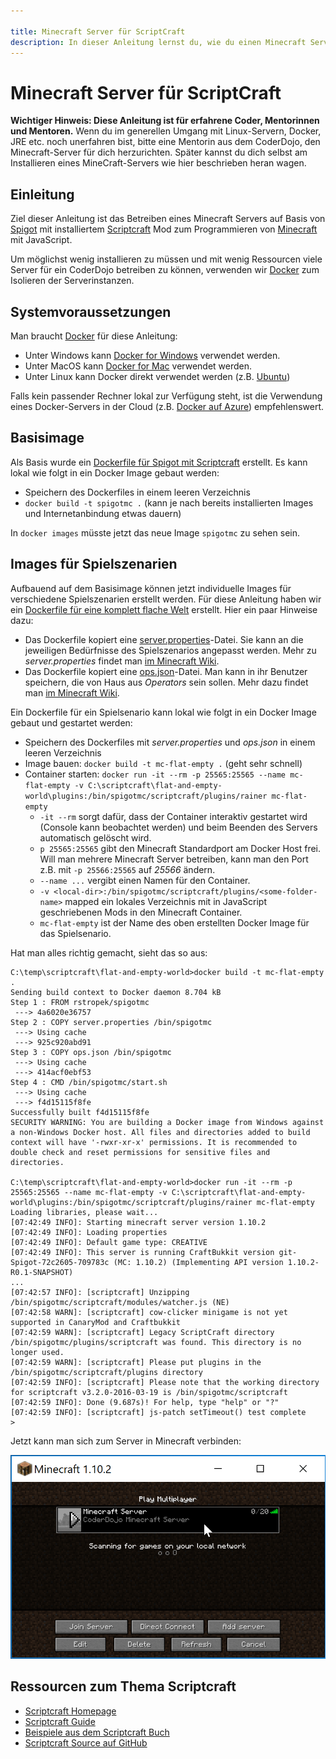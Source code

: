 ```yaml
---

title: Minecraft Server für ScriptCraft
description: In dieser Anleitung lernst du, wie du einen Minecraft Server für ScriptCraft aufsetzt. 
---
```


# Minecraft Server für ScriptCraft

**Wichtiger Hinweis: Diese Anleitung ist für erfahrene Coder, Mentorinnen und Mentoren.** Wenn du im generellen Umgang mit Linux-Servern, Docker, JRE etc. noch unerfahren bist, bitte eine Mentorin aus dem CoderDojo, den Minecraft-Server für dich herzurichten. Später kannst du dich selbst am Installieren eines MineCraft-Servers wie hier beschrieben heran wagen.


## Einleitung

Ziel dieser Anleitung ist das Betreiben eines Minecraft Servers auf Basis von [Spigot](https://www.spigotmc.org/wiki/about-spigot/) mit installiertem [Scriptcraft](http://scriptcraftjs.org/) Mod zum Programmieren von [Minecraft](https://minecraft.net/de/) mit JavaScript.

Um möglichst wenig installieren zu müssen und mit wenig Ressourcen viele Server für ein CoderDojo betreiben zu können, verwenden wir [Docker](https://www.docker.com/) zum Isolieren der Serverinstanzen.


## Systemvoraussetzungen

Man braucht [Docker](https://www.docker.com/) für diese Anleitung:

* Unter Windows kann [Docker for Windows](https://docs.docker.com/engine/installation/windows/#/docker-for-windows) verwendet werden.
* Unter MacOS kann [Docker for Mac](https://docs.docker.com/engine/installation/mac/#/docker-for-mac) verwendet werden.
* Unter Linux kann Docker direkt verwendet werden (z.B. [Ubuntu](https://docs.docker.com/engine/installation/linux/ubuntulinux/))

Falls kein passender Rechner lokal zur Verfügung steht, ist die Verwendung eines Docker-Servers in der Cloud (z.B. [Docker auf Azure](https://github.com/Azure/azure-quickstart-templates/tree/master/docker-simple-on-ubuntu)) empfehlenswert.


## Basisimage

Als Basis wurde ein [Dockerfile für Spigot mit Scriptcraft](https://github.com/coderdojo-linz/coderdojo-linz.github.io/tree/master/trainingsanleitungen/minecraft-plugins/07_spigot_scriptcraft_docker/base-image/Dockerfile) erstellt. Es kann lokal wie folgt in ein Docker Image gebaut werden:

* Speichern des Dockerfiles in einem leeren Verzeichnis
* `docker build -t spigotmc .` (kann je nach bereits installierten Images und Internetanbindung etwas dauern)

In `docker images` müsste jetzt das neue Image `spigotmc` zu sehen sein.


## Images für Spielszenarien

Aufbauend auf dem Basisimage können jetzt individuelle Images für verschiedene Spielszenarien erstellt werden. Für diese Anleitung haben wir ein [Dockerfile für eine komplett flache Welt](https://github.com/coderdojo-linz/coderdojo-linz.github.io/tree/master/trainingsanleitungen/minecraft-plugins/07_spigot_scriptcraft_docker/flat-and-empty-world/Dockerfile) erstellt. Hier ein paar Hinweise dazu:

* Das Dockerfile kopiert eine [server.properties](https://github.com/coderdojo-linz/coderdojo-linz.github.io/tree/master/trainingsanleitungen/minecraft-plugins/07_spigot_scriptcraft_docker/flat-and-empty-world/server.properties)-Datei. Sie kann an die jeweiligen Bedürfnisse des Spielszenarios angepasst werden. Mehr zu *server.properties* findet man [im Minecraft Wiki](http://minecraft-de.gamepedia.com/Server.properties).
* Das Dockerfile kopiert eine [ops.json](https://github.com/coderdojo-linz/coderdojo-linz.github.io/tree/master/trainingsanleitungen/minecraft-plugins/07_spigot_scriptcraft_docker/flat-and-empty-world/server.properties)-Datei. Man kann in ihr Benutzer speichern, die von Haus aus *Operators* sein sollen. Mehr dazu findet man [im  Minecraft Wiki](http://minecraft-de.gamepedia.com/Server.properties#ops.json).

Ein Dockerfile für ein Spielsenario kann lokal wie folgt in ein Docker Image gebaut und gestartet werden:

* Speichern des Dockerfiles mit *server.properties* und *ops.json* in einem leeren Verzeichnis
* Image bauen: `docker build -t mc-flat-empty .` (geht sehr schnell)
* Container starten: `docker run -it --rm -p 25565:25565 --name mc-flat-empty -v C:\scriptcraft\flat-and-empty-world\plugins:/bin/spigotmc/scriptcraft/plugins/rainer mc-flat-empty`
  * `-it --rm` sorgt dafür, dass der Container interaktiv gestartet wird (Console kann beobachtet werden) und beim Beenden des Servers automatisch gelöscht wird.
  * `p 25565:25565` gibt den Minecraft Standardport am Docker Host frei. Will man mehrere Minecraft Server betreiben, kann man den Port z.B. mit `-p 25566:25565` auf *25566* ändern.
  * `--name ...` vergibt einen Namen für den Container.
  * `-v <local-dir>:/bin/spigotmc/scriptcraft/plugins/<some-folder-name>` mapped ein lokales Verzeichnis mit in JavaScript geschriebenen Mods in den Minecraft Container.
  * `mc-flat-empty` ist der Name des oben erstellten Docker Image für das Spielsenario.

Hat man alles richtig gemacht, sieht das so aus:

```
C:\temp\scriptcraft\flat-and-empty-world>docker build -t mc-flat-empty .
Sending build context to Docker daemon 8.704 kB
Step 1 : FROM rstropek/spigotmc
 ---> 4a6020e36757
Step 2 : COPY server.properties /bin/spigotmc
 ---> Using cache
 ---> 925c920abd91
Step 3 : COPY ops.json /bin/spigotmc
 ---> Using cache
 ---> 414acf0ebf53
Step 4 : CMD /bin/spigotmc/start.sh
 ---> Using cache
 ---> f4d15115f8fe
Successfully built f4d15115f8fe
SECURITY WARNING: You are building a Docker image from Windows against a non-Windows Docker host. All files and directories added to build context will have '-rwxr-xr-x' permissions. It is recommended to double check and reset permissions for sensitive files and directories.

C:\temp\scriptcraft\flat-and-empty-world>docker run -it --rm -p 25565:25565 --name mc-flat-empty -v C:\scriptcraft\flat-and-empty-world\plugins:/bin/spigotmc/scriptcraft/plugins/rainer mc-flat-empty
Loading libraries, please wait...
[07:42:49 INFO]: Starting minecraft server version 1.10.2
[07:42:49 INFO]: Loading properties
[07:42:49 INFO]: Default game type: CREATIVE
[07:42:49 INFO]: This server is running CraftBukkit version git-Spigot-72c2605-709783c (MC: 1.10.2) (Implementing API version 1.10.2-R0.1-SNAPSHOT)
...
[07:42:57 INFO]: [scriptcraft] Unzipping /bin/spigotmc/scriptcraft/modules/watcher.js (NE)
[07:42:58 WARN]: [scriptcraft] cow-clicker minigame is not yet supported in CanaryMod and Craftbukkit
[07:42:59 WARN]: [scriptcraft] Legacy ScriptCraft directory /bin/spigotmc/plugins/scriptcraft was found. This directory is no longer used.
[07:42:59 WARN]: [scriptcraft] Please put plugins in the /bin/spigotmc/scriptcraft/plugins directory
[07:42:59 INFO]: [scriptcraft] Please note that the working directory for scriptcraft v3.2.0-2016-03-19 is /bin/spigotmc/scriptcraft
[07:42:59 INFO]: Done (9.687s)! For help, type "help" or "?"
[07:42:59 INFO]: [scriptcraft] js-patch setTimeout() test complete
>
```

Jetzt kann man sich zum Server in Minecraft verbinden:

![Join Server](07_spigot_scriptcraft_docker/join-server.png)


## Ressourcen zum Thema Scriptcraft

* [Scriptcraft Homepage](http://scriptcraftjs.org/)
* [Scriptcraft Guide](https://github.com/walterhiggins/ScriptCraft/blob/master/docs/YoungPersonsGuideToProgrammingMinecraft.md)
* [Beispiele aus dem Scriptcraft Buch](https://github.com/walterhiggins/Writing-Minecraft-Plugins)
* [Scriptcraft Source auf GitHub](https://github.com/walterhiggins/ScriptCraft)
